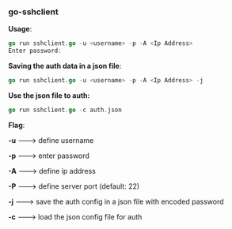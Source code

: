 ### go-sshclient

**Usage**:

```go
go run sshclient.go -u <username> -p -A <Ip Address> 
Enter password: 
```

**Saving the auth data in a json file**:

```go
go run sshclient.go -u <username> -p -A <Ip Address> -j
```

**Use the json file to auth:**

```go
go run sshclient.go -c auth.json
```



**Flag**:

**-u** ---> define username

**-p** ---> enter password

**-A** ---> define ip address

**-P** ---> define server port (default: 22)

**-j** ---> save the auth config in a json file with encoded password

**-c** --->  load the json config file for auth 